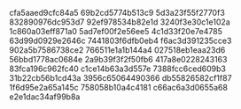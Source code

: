 cfa5aaed9cfc84a5
69b2cd5774b513c9
5d3a23f55f2770f3
832890976dc953d7
92ef978534b82e1d
3240f3e30c1e102a
1c860a03eff871a0
5ad7ef00f2e56ee5
4c1d33f20e7e4785
63d99d0929e2646c
7441803f6dfb0eb4
f6ac3d391235cce3
902a5b7586738ce2
766511e1a1b144a4
027518eb1eaa23d6
56bbd1778ac0684e
2a9b39f3f2f50fb6
417a8e0228243163
83fca196c962fc40
c1ce14b63a3d557e
7388fcc6ced609b3
31b22cb56b1cd43a
3956c65064490366
db55826582cf1f87
1f6d95e2a65a145c
758058b10a4c4181
c66ac6a3d0655a68
e2e1dac34af99b8a
